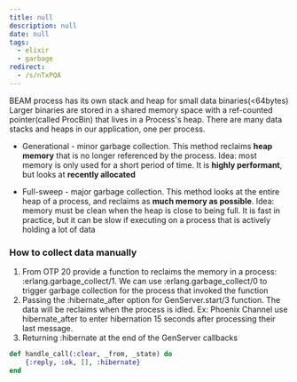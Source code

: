 ```yaml
---
title: null
description: null
date: null
tags:
  - elixir
  - garbage
redirect:
  - /s/nTxPQA
---
```


BEAM process has its own stack and heap for small data binaries(<64bytes) Larger binaries are stored in a shared memory space with a ref-counted pointer(called ProcBin) that lives in a Process's heap. There are many data stacks and heaps in our application, one per process.

- Generational - minor garbage collection. This method reclaims **heap memory** that is no longer referenced by the process. Idea: most memory is only used for a short period of time. It is **highly performant**, but looks at **recently allocated**

- Full-sweep - major garbage collection. This method looks at the entire heap of a process, and reclaims as **much memory as possible**. Idea: memory must be clean when the heap is close to being full. It is fast in practice, but it can be slow if executing on a process that is actively holding a lot of data

### How to collect data manually

1. From OTP 20 provide a function to reclaims the memory in a process: :erlang.garbage_collect/1. We can use :erlang.garbage_collect/0 to trigger garbage collection for the process that invoked the function
2. Passing the :hibernate_after option for GenServer.start/3 function. The data will be reclaims when the process is idled. Ex: Phoenix Channel use hibernate_after to enter hibernation 15 seconds after processing their last message.
3. Returning :hibernate at the end of the GenServer callbacks

```elixir
def handle_call(:clear, _from, _state) do
    {:reply, :ok, [], :hibernate}
end
```
